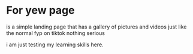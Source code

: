 # For yew page 

is a simple landing page that has a gallery of pictures and videos just like the normal fyp on tiktok
nothing serious

i am just testing my learning skills here.

